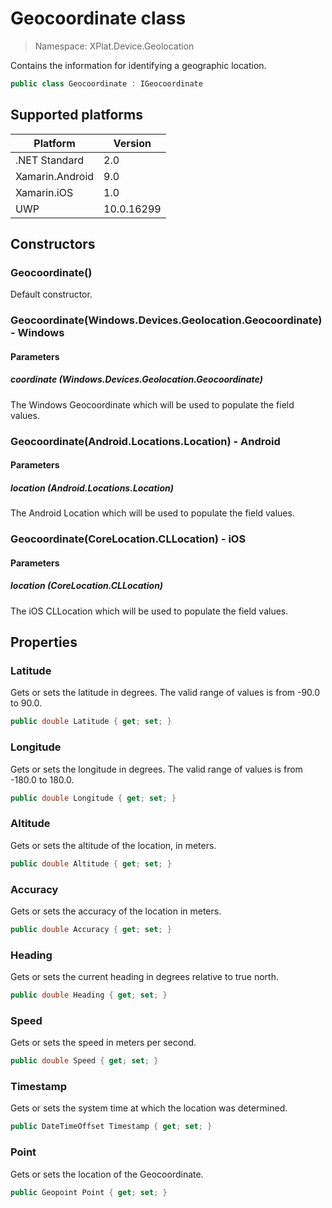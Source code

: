 # Geocoordinate class

> Namespace: XPlat.Device.Geolocation

Contains the information for identifying a geographic location.

```csharp
public class Geocoordinate : IGeocoordinate
```

## Supported platforms

| Platform | Version |
| --- | --- |
| .NET Standard | 2.0 |
| Xamarin.Android | 9.0 |
| Xamarin.iOS  | 1.0 |
| UWP | 10.0.16299 |

## Constructors

### Geocoordinate()

Default constructor.

### Geocoordinate(Windows.Devices.Geolocation.Geocoordinate) - Windows

#### Parameters
##### coordinate (Windows.Devices.Geolocation.Geocoordinate)
The Windows Geocoordinate which will be used to populate the field values.

### Geocoordinate(Android.Locations.Location) - Android

#### Parameters
##### location (Android.Locations.Location)
The Android Location which will be used to populate the field values.

### Geocoordinate(CoreLocation.CLLocation) - iOS

#### Parameters
##### location (CoreLocation.CLLocation)
The iOS CLLocation which will be used to populate the field values.

## Properties

### Latitude

Gets or sets the latitude in degrees. The valid range of values is from -90.0 to 90.0.

```csharp
public double Latitude { get; set; }
```

### Longitude

Gets or sets the longitude in degrees. The valid range of values is from -180.0 to 180.0.

```csharp
public double Longitude { get; set; }
```

### Altitude

Gets or sets the altitude of the location, in meters.

```csharp
public double Altitude { get; set; }
```

### Accuracy

Gets or sets the accuracy of the location in meters.

```csharp
public double Accuracy { get; set; }
```

### Heading

Gets or sets the current heading in degrees relative to true north.

```csharp
public double Heading { get; set; }
```

### Speed

Gets or sets the speed in meters per second.

```csharp
public double Speed { get; set; }
```

### Timestamp

Gets or sets the system time at which the location was determined.

```csharp
public DateTimeOffset Timestamp { get; set; }
```

### Point

Gets or sets the location of the Geocoordinate.

```csharp
public Geopoint Point { get; set; }
```